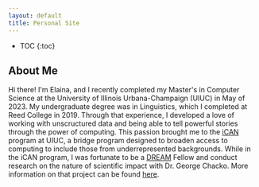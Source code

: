 ```yaml
---
layout: default
title: Personal Site
---
```


* TOC
{:toc}

## About Me
Hi there! I'm Elaina, and I recently completed my Master's in Computer Science at the University of Illinois Urbana-Champaign (UIUC) in May of 2023. My undergraduate degree was in Linguistics, which I completed at Reed College in 2019. Through that experience, I developed a love of working with unscructured data and being able to tell powerful stories through the power of computing. This passion brought me to the [iCAN](https://cs.illinois.edu/academics/graduate/ican) program at UIUC, a bridge program designed to broaden access to computing to include those from underrepresented backgrounds. While in the iCAN program, I was fortunate to be a [DREAM](https://tech.mines.edu/dream/) Fellow and conduct research on the nature of scientific impact with Dr. George Chacko. More information on that project can be found [here](dream.md).